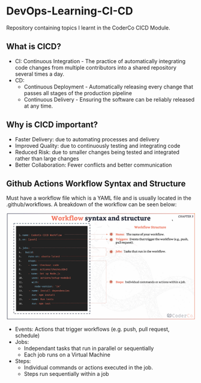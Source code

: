 # DevOps-Learning-CI-CD
Repository containing topics I learnt in the CoderCo CICD Module.

## What is CICD?
- CI: Continuous Integration - The practice of automatically integrating code changes from multiple contributors into a shared repository several times a day.
- CD: 
    - Continuous Deployment - Automatically releasing every change that passes all stages of the production pipeline
    - Continuous Delivery - Ensuring the software can be reliably released at any time.
    
## Why is CICD important?
- Faster Delivery: due to automating processes and delivery
- Improved Quality: due to continuously testing and integrating code
- Reduced Risk: due to smaller changes being tested and integrated rather than large changes
- Better Collaboration: Fewer conflicts and better communication

## Github Actions Workflow Syntax and Structure
Must have a workflow file which is a YAML file and is usually located in the .github/workflows. A breakdown of the workflow can be seen below:

![alt text](image.png)

- Events: Actions that trigger workflows (e.g. push, pull request, schedule)
- Jobs: 
    - Independant tasks that run in parallel or sequentially
    - Each job runs on a Virtual Machine
- Steps:
    - Individual commands or actions executed in the job.
    - Steps run sequentially within a job